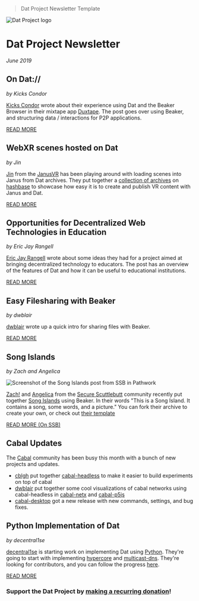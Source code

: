 > Dat Project Newsletter Template

![Dat Project logo](https://datproject.org/public/img/dat-logo.png)
# Dat Project Newsletter
_June 2019_

## On Dat://
_by Kicks Condor_

[Kicks Condor](https://twitter.com/kickscondor) wrote about their experience using Dat and the Beaker Browser in their mixtape app [Duxtape](https://github.com/kickscondor/duxtape). The post goes over using Beaker, and structuring data / interactions for P2P applications.

[READ MORE](https://www.kickscondor.com/on-dat/)

## WebXR scenes hosted on Dat
_by Jin_

[Jin](https://github.com/madjin) from the [JanusVR](https://janusvr.com/) has been playing around with loading scenes into Janus from Dat archives. They put together a [collection of archives](https://hashbase.io/webxr) on [hashbase](https://hashbase.io/) to showcase how easy it is to create and publish VR content with Janus and Dat.

[READ MORE](https://madjin.github.io/janus-guide/#/examples/README)

## Opportunities for Decentralized Web Technologies in Education
_by Eric Jay Rangell_

[Eric Jay Rangell](https://github.com/erangell) wrote about some ideas they had for a project aimed at bringing decentralized technology to educators. The post has an overview of the features of Dat and how it can be useful to educational institutions.

[READ MORE](https://github.com/erangell/Articles/blob/master/OpportunitiesForDecentralizedTechInEducation.md)

## Easy Filesharing with Beaker
_by dwblair_

[dwblair](https://github.com/dwblair) wrote up a quick intro for sharing files with Beaker.

[READ MORE](https://mosspig.hashbase.io/posts/beaker/)

## Song Islands
_by Zach and Angelica_

![Screenshot of the Song Islands post from SSB in Pathwork](https://camo.githubusercontent.com/46ce12f57401d0e0572459478bec896747a9e7e6/68747470733a2f2f692e63626c67682e6f72672f323031392d30372f333633316a79572e706e67)

[Zach!](@ZqH7Mctu/7DNInxuwl12ECjfrAKUX2tBLq1rOldNhg0=.ed25519) and [Angelica](@eANNuLfzX/9rlGODXHYV8WJb+zw2h+d7YsT4vpYPvD0=.ed25519) from the [Secure Scuttlebutt](https://www.scuttlebutt.nz/) community recently put together [Song Islands](dat://songs.solarpunk.cool/) using Beaker. In their words "This is a Song Island. It contains a song, some words, and a picture." You can fork their archive to create your own, or check out [their template](https://gitlab.com/dat-zines/song-island-template/)

[READ MORE (On SSB)](%TYOYNAqUqpuNcGqHQcsAou8e/v7JqqG7wj3fG8xe9Fs=.sha256)

## Cabal Updates

The [Cabal](https://cabal.chat/) community has been busy this month with a bunch of new projects and updates.

- [cblgh](https://github.com/cblgh) put together [cabal-headless](https://github.com/cabal-club/cabal-headless) to make it easier to build experiments on top of cabal
- [dwblair](https://github.com/dwblair) put together some cool visualizations of cabal networks using cabal-headless in [cabal-netx](https://github.com/dwblair/cabal-netx) and [cabal-p5js](https://github.com/dwblair/cabal-p5js)
- [cabal-desktop](https://github.com/cabal-club/cabal-desktop/releases/tag/v2.0.3) got a new release with new commands, settings, and bug fixes.

## Python Implementation of Dat
_by decentral1se_

[decentral1se](https://decentral1.se/) is starting work on implementing Dat using [Python](https://github.com/datpy). They're going to start with implementing [hypercore](https://github.com/mafintosh/hypercore) and [multicast-dns](https://www.npmjs.com/package/multicast-dns). They're looking for contributors, and you can follow the progress [here](https://scratchpad.decentral1.se/).

[READ MORE](https://scratchpad.decentral1.se/announcing-datpy)

### Support the Dat Project by [__making a recurring donation__](https://opencollective.com/dat)!
